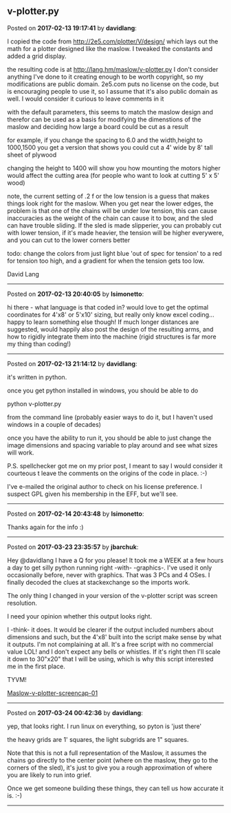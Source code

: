 ## v-plotter.py
Posted on **2017-02-13 19:17:41** by **davidlang**:

I copied the code from http://2e5.com/plotter/V/design/ which lays out the math for a plotter designed like the maslow. I tweaked the constants and added a grid display.



the resulting code is at http://lang.hm/maslow/v-plotter.py I don't consider anything I've done to it creating enough to be worth copyright, so my modifications are public domain. 2e5.com puts no license on the code, but is encouraging people to use it, so I assume that it's also public domain as well. I would consider it curious to leave comments in it  



with the default parameters, this seems to match the maslow design and therefor can be used as a basis for modifying the dimenstions of the maslow and deciding how large a board could be cut as a result



for example, if you change the spacing to 6.0 and the width,height to 1000,1500 you get a version that shows you could cut a 4' wide by 8' tall sheet of plywood



changing the height to 1400 will show you how mounting the motors higher would affect the cutting area (for people who want to look at cutting 5' x 5' wood)



note, the current setting of .2 f or the low tension is a guess that makes things look right for the maslow. When you get near the lower edges, the problem is that one of the chains will be under low tension, this can cause inaccuracies as the weight of the chain can cause it to bow, and the sled can have trouble sliding. If the sled is made slipperier, you can probably cut with lower tension, if it's made heavier, the tension will be higher everywere, and you can cut to the lower corners better



todo: change the colors from just light blue 'out of spec for tension' to a red for tension too high, and a gradient for when the tension gets too low.



David Lang

---

Posted on **2017-02-13 20:40:05** by **lsimonetto**:

hi there - what language is that coded in? would love to get the optimal coordinates for  4'x8' or 5'x10' sizing, but really only know excel coding... happy to learn something else though! If much longer distances are suggested, would happily also post the design of the resulting arms, and how to rigidly integrate them into the machine (rigid structures is far more my thing than coding!)

---

Posted on **2017-02-13 21:14:12** by **davidlang**:

it's written in python.



once you get python installed in windows, you should be able to do 



python v-plotter.py



from the command line (probably easier ways to do it, but I haven't used windows in a couple of decades)



once you have the ability to run it, you should be able to just change the image dimensions and spacing variable to play around and see what sizes will work.



P.S. spellchecker got me on my prior post, I meant to say I would consider it courteous t leave the comments on the origins of the code in place. :-)



I've e-mailed the original author to check on his license preference. I suspect GPL given his membership in the EFF, but we'll see.

---

Posted on **2017-02-14 20:43:48** by **lsimonetto**:

Thanks again for the info :)

---

Posted on **2017-03-23 23:35:57** by **jbarchuk**:

Hey @davidlang I have a Q for you please! It took me a WEEK at a few hours a day to get silly python running right -with- -graphics-. I've used it only occasionally before, never with graphics. That was 3 PCs and 4 OSes. I finally decoded the clues at stackexchange so the imports work.

The only thing I changed in your version of the v-plotter script was screen resolution.

I need your opinion whether this output looks right.

I -think- it does. It would be clearer if the output included numbers about dimensions and such, but the 4'x8' built into the script make sense by what it outputs. I'm not complaining at all. It's a free script with no commercial value LOL! and I don't expect any bells or whistles. If it's right then I'll scale it down to 30"x20" that I will be using, which is why this script interested me in the first place.

TYVM!

[Maslow-v-plotter-screencap-01](/images/1p/1pop_maslowvplotterscreencap01.png.jpg)

---

Posted on **2017-03-24 00:42:36** by **davidlang**:

yep, that looks right. I run linux on everything, so pyton is 'just there'



the heavy grids are 1' squares, the light subgrids are 1" squares.



Note that this is not a full representation of the Maslow, it assumes the chains go directly to the center point (where on the maslow, they go to the corners of the sled), it's just to give you a rough approximation of where you are likely to run into grief.



Once we get someone building these things, they can tell us how accurate it is. :-)

---


